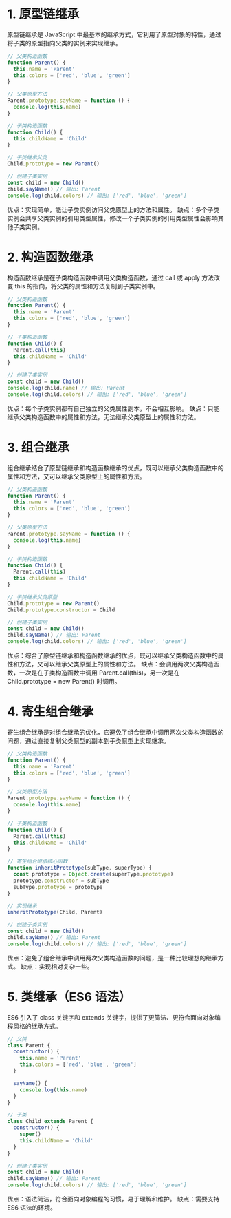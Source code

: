 # 1. 原型链继承

原型链继承是 JavaScript 中最基本的继承方式，它利用了原型对象的特性，通过将子类的原型指向父类的实例来实现继承。

```javascript
// 父类构造函数
function Parent() {
  this.name = 'Parent'
  this.colors = ['red', 'blue', 'green']
}

// 父类原型方法
Parent.prototype.sayName = function () {
  console.log(this.name)
}

// 子类构造函数
function Child() {
  this.childName = 'Child'
}

// 子类继承父类
Child.prototype = new Parent()

// 创建子类实例
const child = new Child()
child.sayName() // 输出: Parent
console.log(child.colors) // 输出: ['red', 'blue', 'green']
```

优点：实现简单，能让子类实例访问父类原型上的方法和属性。
缺点：多个子类实例会共享父类实例的引用类型属性，修改一个子类实例的引用类型属性会影响其他子类实例。

# 2. 构造函数继承

构造函数继承是在子类构造函数中调用父类构造函数，通过 call 或 apply 方法改变 this 的指向，将父类的属性和方法复制到子类实例中。

```javascript
// 父类构造函数
function Parent() {
  this.name = 'Parent'
  this.colors = ['red', 'blue', 'green']
}

// 子类构造函数
function Child() {
  Parent.call(this)
  this.childName = 'Child'
}

// 创建子类实例
const child = new Child()
console.log(child.name) // 输出: Parent
console.log(child.colors) // 输出: ['red', 'blue', 'green']
```

优点：每个子类实例都有自己独立的父类属性副本，不会相互影响。
缺点：只能继承父类构造函数中的属性和方法，无法继承父类原型上的属性和方法。

# 3. 组合继承

组合继承结合了原型链继承和构造函数继承的优点，既可以继承父类构造函数中的属性和方法，又可以继承父类原型上的属性和方法。

```javascript
// 父类构造函数
function Parent() {
  this.name = 'Parent'
  this.colors = ['red', 'blue', 'green']
}

// 父类原型方法
Parent.prototype.sayName = function () {
  console.log(this.name)
}

// 子类构造函数
function Child() {
  Parent.call(this)
  this.childName = 'Child'
}

// 子类继承父类原型
Child.prototype = new Parent()
Child.prototype.constructor = Child

// 创建子类实例
const child = new Child()
child.sayName() // 输出: Parent
console.log(child.colors) // 输出: ['red', 'blue', 'green']
```

优点：综合了原型链继承和构造函数继承的优点，既可以继承父类构造函数中的属性和方法，又可以继承父类原型上的属性和方法。
缺点：会调用两次父类构造函数，一次是在子类构造函数中调用 Parent.call(this)，另一次是在 Child.prototype = new Parent() 时调用。

# 4. 寄生组合继承

寄生组合继承是对组合继承的优化，它避免了组合继承中调用两次父类构造函数的问题，通过直接复制父类原型的副本到子类原型上实现继承。

```javascript
// 父类构造函数
function Parent() {
  this.name = 'Parent'
  this.colors = ['red', 'blue', 'green']
}

// 父类原型方法
Parent.prototype.sayName = function () {
  console.log(this.name)
}

// 子类构造函数
function Child() {
  Parent.call(this)
  this.childName = 'Child'
}

// 寄生组合继承核心函数
function inheritPrototype(subType, superType) {
  const prototype = Object.create(superType.prototype)
  prototype.constructor = subType
  subType.prototype = prototype
}

// 实现继承
inheritPrototype(Child, Parent)

// 创建子类实例
const child = new Child()
child.sayName() // 输出: Parent
console.log(child.colors) // 输出: ['red', 'blue', 'green']
```

优点：避免了组合继承中调用两次父类构造函数的问题，是一种比较理想的继承方式。
缺点：实现相对复杂一些。

# 5. 类继承（ES6 语法）

ES6 引入了 class 关键字和 extends 关键字，提供了更简洁、更符合面向对象编程风格的继承方式。

```javascript
// 父类
class Parent {
  constructor() {
    this.name = 'Parent'
    this.colors = ['red', 'blue', 'green']
  }

  sayName() {
    console.log(this.name)
  }
}

// 子类
class Child extends Parent {
  constructor() {
    super()
    this.childName = 'Child'
  }
}

// 创建子类实例
const child = new Child()
child.sayName() // 输出: Parent
console.log(child.colors) // 输出: ['red', 'blue', 'green']
```

优点：语法简洁，符合面向对象编程的习惯，易于理解和维护。
缺点：需要支持 ES6 语法的环境。
